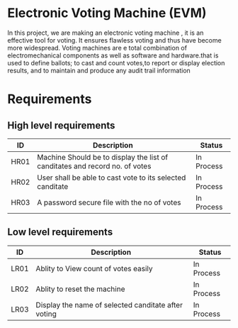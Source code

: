 # Electronic Voting Machine (EVM)

In this project, we are making an electronic voting machine , it is an effective tool for voting. It ensures flawless voting and thus have become more widespread. Voting machines are e total combination of  electromechanical components as well as software and hardware.that is used to define ballots; to cast and count votes,to report or display election results, and to maintain and
produce any audit trail information


# Requirements
  ## High level requirements
  |  ID|Description|Status|
  |---|---|---|
  | HR01 | Machine Should be to display the list of canditates and record no. of votes | In Process |
  | HR02 | User shall be able to cast vote to its selected canditate |In Process|
  | HR03 | A password secure file with the no of votes |In Process |
 
  ## Low level requirements
  |  ID|Description|Status|
  |---|---|---|
  | LR01 | Ablity to View count of votes easily| In Process |
  | LR02 | Ablity to reset the machine | In Process|
  | LR03 | Display the name of selected canditate after voting | In Process|
  
  <!-- # SWOT Analysis
  
  ## Strengths
  
  * Keeps your thoughts organized and make them apprehensive.
  * Stress Relieving .
  * Allows yourself to self-reflect .
  * Easy to design.
  
  ## Weakness
  * Writing diarires can be time consuming.
  * No password protection.
 
 ## Opportunities
 
* We can make this a password protected diary.
 
 ## Threats 
 
* Sometimes people prefer hand-written diary.
 
 # 4W's and 1H
  ## Who
  ---
  This diary can be used by all age groups.
  ## What
  ---
  Record personal memories in this diary.
  ## When
  ---
  At any time when you feel like writing down a your experience .
  ## Where
  ---
  Any place wherever you want to record your experience.
  ## How
  ---
  User enters their personal data and stores their experience. -->
